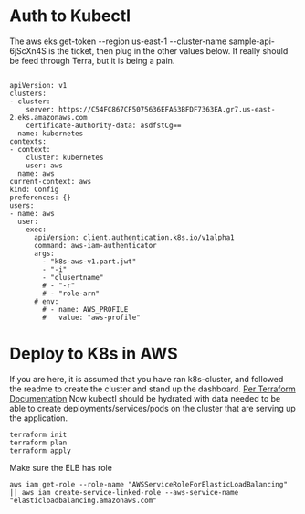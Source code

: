 # Auth to Kubectl
The aws eks get-token --region us-east-1 --cluster-name sample-api-6jScXn4S is the ticket, then plug in the other values below. It really should be feed through Terra, but it is being a pain.
```

apiVersion: v1
clusters:
- cluster:
    server: https://C54FC867CF5075636EFA63BFDF7363EA.gr7.us-east-2.eks.amazonaws.com
    certificate-authority-data: asdfstCg==
  name: kubernetes
contexts:
- context:
    cluster: kubernetes
    user: aws
  name: aws
current-context: aws
kind: Config
preferences: {}
users:
- name: aws
  user:
    exec:
      apiVersion: client.authentication.k8s.io/v1alpha1
      command: aws-iam-authenticator
      args:
        - "k8s-aws-v1.part.jwt"
        - "-i"
        - "clusertname"
        # - "-r"
        # - "role-arn"
      # env:
        # - name: AWS_PROFILE
        #   value: "aws-profile"
```

# Deploy to K8s in AWS
If you are here, it is assumed that you have ran k8s-cluster, and followed the readme to create the cluster and stand up the dashboard. [Per Terraform Documentation](https://learn.hashicorp.com/tutorials/terraform/kubernetes-provider) Now kubectl should be hydrated with data needed to be able to create deployments/services/pods on the cluster that are serving up the application.
```
terraform init
terraform plan
terraform apply
```

Make sure the ELB has role
```
aws iam get-role --role-name "AWSServiceRoleForElasticLoadBalancing" || aws iam create-service-linked-role --aws-service-name "elasticloadbalancing.amazonaws.com"
```